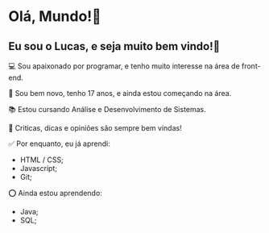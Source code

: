 # Olá, Mundo!👋

## Eu sou o Lucas, e seja muito bem vindo!🌻

💻 Sou apaixonado por programar, e tenho muito interesse na área de front-end.

🚀 Sou bem novo, tenho 17 anos, e ainda estou começando na área.

📚 Estou cursando Análise e Desenvolvimento de Sistemas.

🔄 Criticas, dicas e opiniões são sempre bem vindas!

✅ Por enquanto, eu já aprendi:
- HTML / CSS;
- Javascript;
- Git;

⭕ Ainda estou aprendendo:
- Java;
- SQL;
